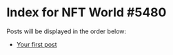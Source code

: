 # Index for NFT World #5480
Posts will be displayed in the order below:

- [Your first post](./001-first.md)

